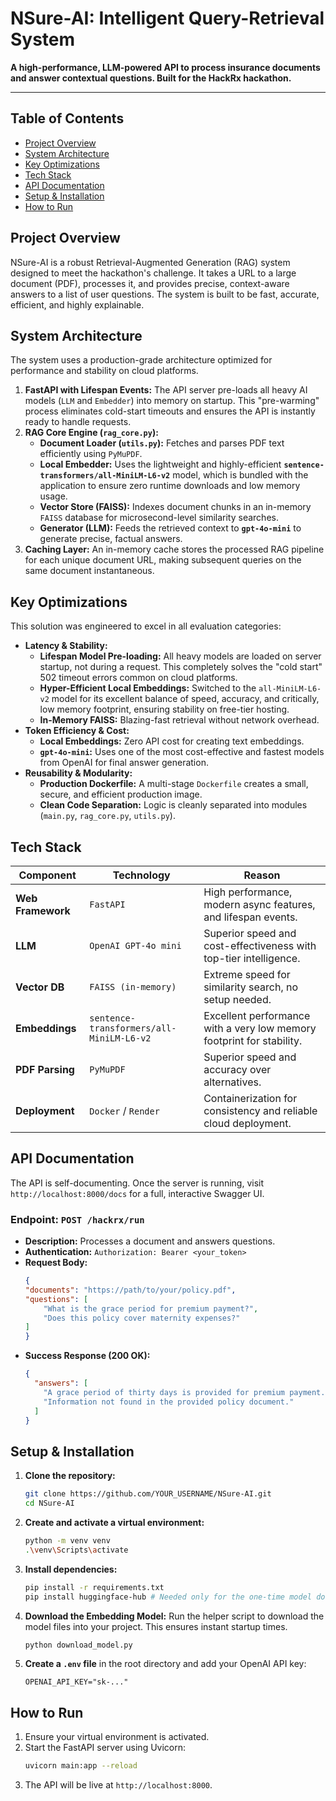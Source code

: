# NSure-AI: Intelligent Query-Retrieval System

**A high-performance, LLM-powered API to process insurance documents and answer contextual questions. Built for the HackRx hackathon.**

---

## Table of Contents
- [Project Overview](#project-overview)
- [System Architecture](#system-architecture)
- [Key Optimizations](#key-optimizations)
- [Tech Stack](#tech-stack)
- [API Documentation](#api-documentation)
- [Setup & Installation](#setup--installation)
- [How to Run](#how-to-run)

## Project Overview

NSure-AI is a robust Retrieval-Augmented Generation (RAG) system designed to meet the hackathon's challenge. It takes a URL to a large document (PDF), processes it, and provides precise, context-aware answers to a list of user questions. The system is built to be fast, accurate, efficient, and highly explainable.

## System Architecture

The system uses a production-grade architecture optimized for performance and stability on cloud platforms.

1.  **FastAPI with Lifespan Events:** The API server pre-loads all heavy AI models (`LLM` and `Embedder`) into memory on startup. This "pre-warming" process eliminates cold-start timeouts and ensures the API is instantly ready to handle requests.
2.  **RAG Core Engine (`rag_core.py`):**
    * **Document Loader (`utils.py`):** Fetches and parses PDF text efficiently using `PyMuPDF`.
    * **Local Embedder:** Uses the lightweight and highly-efficient **`sentence-transformers/all-MiniLM-L6-v2`** model, which is bundled with the application to ensure zero runtime downloads and low memory usage.
    * **Vector Store (FAISS):** Indexes document chunks in an in-memory `FAISS` database for microsecond-level similarity searches.
    * **Generator (LLM):** Feeds the retrieved context to **`gpt-4o-mini`** to generate precise, factual answers.
3.  **Caching Layer:** An in-memory cache stores the processed RAG pipeline for each unique document URL, making subsequent queries on the same document instantaneous.

## Key Optimizations

This solution was engineered to excel in all evaluation categories:

* **Latency & Stability:**
    * **Lifespan Model Pre-loading:** All heavy models are loaded on server startup, not during a request. This completely solves the "cold start" 502 timeout errors common on cloud platforms.
    * **Hyper-Efficient Local Embeddings:** Switched to the `all-MiniLM-L6-v2` model for its excellent balance of speed, accuracy, and critically, low memory footprint, ensuring stability on free-tier hosting.
    * **In-Memory FAISS:** Blazing-fast retrieval without network overhead.
* **Token Efficiency & Cost:**
    * **Local Embeddings:** Zero API cost for creating text embeddings.
    * **`gpt-4o-mini`:** Uses one of the most cost-effective and fastest models from OpenAI for final answer generation.
* **Reusability & Modularity:**
    * **Production Dockerfile:** A multi-stage `Dockerfile` creates a small, secure, and efficient production image.
    * **Clean Code Separation:** Logic is cleanly separated into modules (`main.py`, `rag_core.py`, `utils.py`).

## Tech Stack

| Component         | Technology                           | Reason                                                              |
| ----------------- | ------------------------------------ | ------------------------------------------------------------------- |
| **Web Framework** | `FastAPI`                            | High performance, modern async features, and lifespan events.       |
| **LLM** | `OpenAI GPT-4o mini`                 | Superior speed and cost-effectiveness with top-tier intelligence.   |
| **Vector DB** | `FAISS (in-memory)`                  | Extreme speed for similarity search, no setup needed.               |
| **Embeddings** | `sentence-transformers/all-MiniLM-L6-v2` | Excellent performance with a very low memory footprint for stability. |
| **PDF Parsing** | `PyMuPDF`                            | Superior speed and accuracy over alternatives.                      |
| **Deployment** | `Docker` / `Render`                  | Containerization for consistency and reliable cloud deployment.     |

## API Documentation

The API is self-documenting. Once the server is running, visit `http://localhost:8000/docs` for a full, interactive Swagger UI.

### Endpoint: `POST /hackrx/run`

* **Description:** Processes a document and answers questions.
* **Authentication:** `Authorization: Bearer <your_token>`
* **Request Body:**
    ```json
    {
    "documents": "https://path/to/your/policy.pdf",
    "questions": [
        "What is the grace period for premium payment?",
        "Does this policy cover maternity expenses?"
    ]
    }
    ```
* **Success Response (200 OK):**
    ```json
    {
      "answers": [
        "A grace period of thirty days is provided for premium payment...",
        "Information not found in the provided policy document."
      ]
    }
    ```

## Setup & Installation

1.  **Clone the repository:**
    ```bash
    git clone https://github.com/YOUR_USERNAME/NSure-AI.git
    cd NSure-AI
    ```

2.  **Create and activate a virtual environment:**
    ```bash
    python -m venv venv
    .\venv\Scripts\activate
    ```

3.  **Install dependencies:**
    ```bash
    pip install -r requirements.txt
    pip install huggingface-hub # Needed only for the one-time model download
    ```

4.  **Download the Embedding Model:**
    Run the helper script to download the model files into your project. This ensures instant startup times.
    ```bash
    python download_model.py
    ```

5.  **Create a `.env` file** in the root directory and add your OpenAI API key:
    ```
    OPENAI_API_KEY="sk-..."
    ```

## How to Run

1.  Ensure your virtual environment is activated.
2.  Start the FastAPI server using Uvicorn:
    ```bash
    uvicorn main:app --reload
    ```
3.  The API will be live at `http://localhost:8000`.
